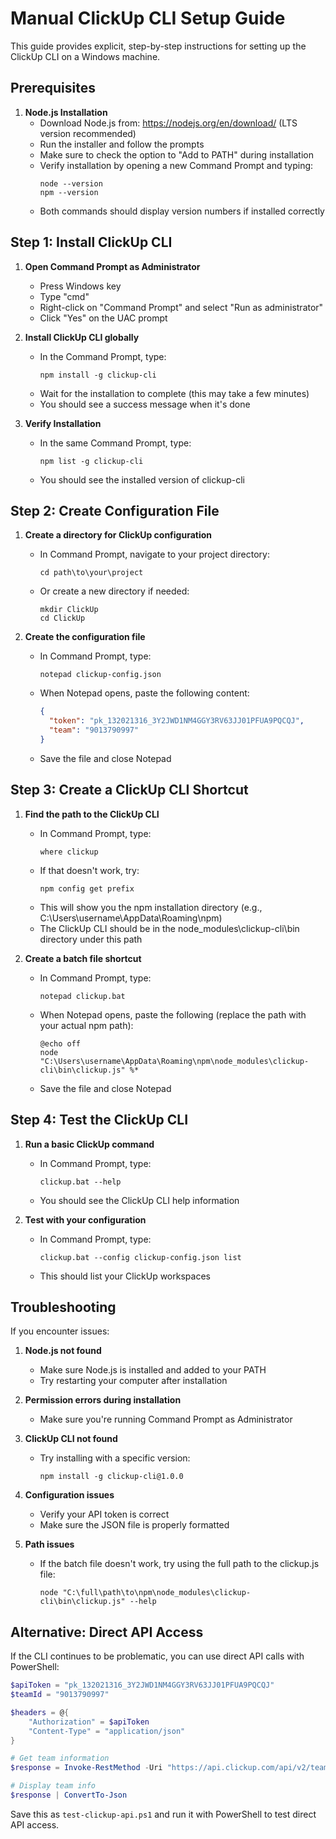 # Manual ClickUp CLI Setup Guide

This guide provides explicit, step-by-step instructions for setting up the ClickUp CLI on a Windows machine.

## Prerequisites

1. **Node.js Installation**
   - Download Node.js from: https://nodejs.org/en/download/ (LTS version recommended)
   - Run the installer and follow the prompts
   - Make sure to check the option to "Add to PATH" during installation
   - Verify installation by opening a new Command Prompt and typing:
     ```
     node --version
     npm --version
     ```
   - Both commands should display version numbers if installed correctly

## Step 1: Install ClickUp CLI

1. **Open Command Prompt as Administrator**
   - Press Windows key
   - Type "cmd"
   - Right-click on "Command Prompt" and select "Run as administrator"
   - Click "Yes" on the UAC prompt

2. **Install ClickUp CLI globally**
   - In the Command Prompt, type:
     ```
     npm install -g clickup-cli
     ```
   - Wait for the installation to complete (this may take a few minutes)
   - You should see a success message when it's done

3. **Verify Installation**
   - In the same Command Prompt, type:
     ```
     npm list -g clickup-cli
     ```
   - You should see the installed version of clickup-cli

## Step 2: Create Configuration File

1. **Create a directory for ClickUp configuration**
   - In Command Prompt, navigate to your project directory:
     ```
     cd path\to\your\project
     ```
   - Or create a new directory if needed:
     ```
     mkdir ClickUp
     cd ClickUp
     ```

2. **Create the configuration file**
   - In Command Prompt, type:
     ```
     notepad clickup-config.json
     ```
   - When Notepad opens, paste the following content:
     ```json
     {
       "token": "pk_132021316_3Y2JWD1NM4GGY3RV63JJ01PFUA9PQCQJ",
       "team": "9013790997"
     }
     ```
   - Save the file and close Notepad

## Step 3: Create a ClickUp CLI Shortcut

1. **Find the path to the ClickUp CLI**
   - In Command Prompt, type:
     ```
     where clickup
     ```
   - If that doesn't work, try:
     ```
     npm config get prefix
     ```
   - This will show you the npm installation directory (e.g., C:\Users\username\AppData\Roaming\npm)
   - The ClickUp CLI should be in the node_modules\clickup-cli\bin directory under this path

2. **Create a batch file shortcut**
   - In Command Prompt, type:
     ```
     notepad clickup.bat
     ```
   - When Notepad opens, paste the following (replace the path with your actual npm path):
     ```batch
     @echo off
     node "C:\Users\username\AppData\Roaming\npm\node_modules\clickup-cli\bin\clickup.js" %*
     ```
   - Save the file and close Notepad

## Step 4: Test the ClickUp CLI

1. **Run a basic ClickUp command**
   - In Command Prompt, type:
     ```
     clickup.bat --help
     ```
   - You should see the ClickUp CLI help information

2. **Test with your configuration**
   - In Command Prompt, type:
     ```
     clickup.bat --config clickup-config.json list
     ```
   - This should list your ClickUp workspaces

## Troubleshooting

If you encounter issues:

1. **Node.js not found**
   - Make sure Node.js is installed and added to your PATH
   - Try restarting your computer after installation

2. **Permission errors during installation**
   - Make sure you're running Command Prompt as Administrator

3. **ClickUp CLI not found**
   - Try installing with a specific version:
     ```
     npm install -g clickup-cli@1.0.0
     ```

4. **Configuration issues**
   - Verify your API token is correct
   - Make sure the JSON file is properly formatted

5. **Path issues**
   - If the batch file doesn't work, try using the full path to the clickup.js file:
     ```
     node "C:\full\path\to\npm\node_modules\clickup-cli\bin\clickup.js" --help
     ```

## Alternative: Direct API Access

If the CLI continues to be problematic, you can use direct API calls with PowerShell:

```powershell
$apiToken = "pk_132021316_3Y2JWD1NM4GGY3RV63JJ01PFUA9PQCQJ"
$teamId = "9013790997"

$headers = @{
    "Authorization" = $apiToken
    "Content-Type" = "application/json"
}

# Get team information
$response = Invoke-RestMethod -Uri "https://api.clickup.com/api/v2/team/$teamId" -Headers $headers -Method Get

# Display team info
$response | ConvertTo-Json
```

Save this as `test-clickup-api.ps1` and run it with PowerShell to test direct API access. 